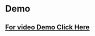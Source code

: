 # Demo

## [For video Demo Click Here](https://drive.google.com/file/d/1g8Nhlbh4lab507-dW-P57RrVa-XHr88p/view?usp=drive_link)

